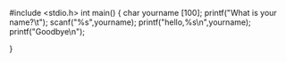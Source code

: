 #include <stdio.h>
int main()
{
char yourname [100];
printf("What is your name?\t");
scanf("%s",yourname);
printf("hello,%s\n",yourname);
printf("Goodbye\n");

}

